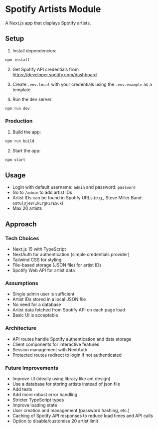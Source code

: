 # Spotify Artists Module

A Next.js app that displays Spotify artists.

## Setup

1. Install dependencies:
```bash
npm install
```

2. Get Spotify API credentials from https://developer.spotify.com/dashboard

3. Create `.env.local` with your credentials using the `.env.example` as a template.

4. Run the dev server:
```bash
npm run dev
```

### Production

1. Build the app:
```bash
npm run build
```
2. Start the app:
```bash
npm start
```

## Usage

- Login with default username: `admin` and password: `password`
- Go to `/admin` to add artist IDs
- Artist IDs can be found in Spotify URLs (e.g., Steve Miller Band: `6QtGlUje9TIkLrgPZrESuk`)
- Max 20 artists

## Approach

### Tech Choices
- Next.js 15 with TypeScript
- NextAuth for authentication (simple credentials provider)
- Tailwind CSS for styling
- File-based storage (JSON file) for artist IDs
- Spotify Web API for artist data

### Assumptions
- Single admin user is sufficient
- Artist IDs stored in a local JSON file
- No need for a database
- Artist data fetched from Spotify API on each page load
- Basic UI is acceptable

### Architecture
- API routes handle Spotify authentication and data storage
- Client components for interactive features
- Session management with NextAuth
- Protected routes redirect to login if not authenticated


### Future Improvements

- Improve UI (ideally using library like ant design)
- Use a database for storing artists instead of json file
- Add tests
- Add more robust error handling
- Stricter TypeScript types
- Improve loading state
- User creation and management (password hashing, etc.)
- Caching of Spotify API responses to reduce load times and API calls
- Option to disable/customise 20 artist limit